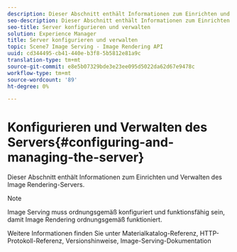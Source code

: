 ```yaml
---
description: Dieser Abschnitt enthält Informationen zum Einrichten und Verwalten des Image Rendering-Servers.
seo-description: Dieser Abschnitt enthält Informationen zum Einrichten und Verwalten des Image Rendering-Servers.
seo-title: Server konfigurieren und verwalten
solution: Experience Manager
title: Server konfigurieren und verwalten
topic: Scene7 Image Serving - Image Rendering API
uuid: cd344495-cb41-440e-b3f8-5b5812e81a9c
translation-type: tm+mt
source-git-commit: e8e5b07329bde3e23ee095d5022da62d67e9478c
workflow-type: tm+mt
source-wordcount: '89'
ht-degree: 0%

---
```



# Konfigurieren und Verwalten des Servers{#configuring-and-managing-the-server}

Dieser Abschnitt enthält Informationen zum Einrichten und Verwalten des Image Rendering-Servers.

>[!NOTE]
>
>Image Serving muss ordnungsgemäß konfiguriert und funktionsfähig sein, damit Image Rendering ordnungsgemäß funktioniert.

Weitere Informationen finden Sie unter Materialkatalog-Referenz, HTTP-Protokoll-Referenz, Versionshinweise, Image-Serving-Dokumentation
